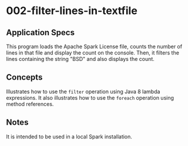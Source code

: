 # 002-filter-lines-in-textfile

## Application Specs
This program loads the Apache Spark License file, counts the number of lines in that file and display the count on the console. Then, it filters the lines containing the string "BSD" and also displays the count.


## Concepts
Illustrates how to use the `filter` operation using Java 8 lambda expressions. It also illustrates how to use the `foreach` operation using method references.

## Notes
It is intended to be used in a local Spark installation.
